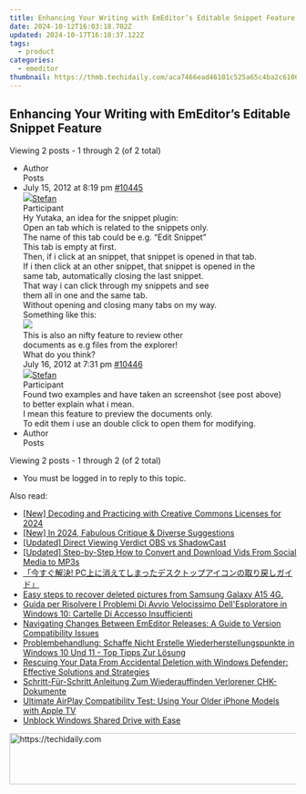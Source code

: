 ```yaml
---
title: Enhancing Your Writing with EmEditor’s Editable Snippet Feature
date: 2024-10-12T16:03:18.702Z
updated: 2024-10-17T16:18:37.122Z
tags:
  - product
categories:
  - emeditor
thumbnail: https://thmb.techidaily.com/aca7466ead46101c525a65c4ba2c61065f452c93cdf56e9e8e63cd78fa3eee10.jpg
---
```


## Enhancing Your Writing with EmEditor’s Editable Snippet Feature

Viewing 2 posts - 1 through 2 (of 2 total)

* Author  
Posts
* July 15, 2012 at 8:19 pm [#10445](https://tools.techidaily.com/emeditor/products/)  
[![](https://secure.gravatar.com/avatar/f29c043a3cc5c5dac8db4e62939893e9?s=80&d=identicon&r=g)Stefan](https://www.emeditor.com/forums/users/Stefan/ "View Stefan's profile")  
Participant  
Hy Yutaka, an idea for the snippet plugin:  
 Open an tab which is related to the snippets only.  
 The name of this tab could be e.g. “Edit Snippet”  
 This tab is empty at first.  
 Then, if i click at an snippet, that snippet is opened in that tab.  
 If i then click at an other snippet, that snippet is opened in the  
 same tab, automatically closing the last snippet.  
 That way i can click through my snippets and see  
 them all in one and the same tab.  
 Without opening and closing many tabs on my way.  
 Something like this:  
![](http://forentmp.lima-city.de/EmEditor_StaticTab.gif)  
 This is also an nifty feature to review other  
 documents as e.g files from the explorer!  
 What do you think?  
July 16, 2012 at 7:31 pm [#10446](https://tools.techidaily.com/emeditor/products/)  
[![](https://secure.gravatar.com/avatar/f29c043a3cc5c5dac8db4e62939893e9?s=80&d=identicon&r=g)Stefan](https://www.emeditor.com/forums/users/Stefan/ "View Stefan's profile")  
Participant  
 Found two examples and have taken an screenshot (see post above)  
 to better explain what i mean.  
 I mean this feature to preview the documents only.  
 To edit them i use an double click to open them for modifying.
* Author  
Posts

Viewing 2 posts - 1 through 2 (of 2 total)

* You must be logged in to reply to this topic.

<ins class="adsbygoogle"
     style="display:block"
     data-ad-format="autorelaxed"
     data-ad-client="ca-pub-7571918770474297"
     data-ad-slot="1223367746"></ins>

<ins class="adsbygoogle"
     style="display:block"
     data-ad-client="ca-pub-7571918770474297"
     data-ad-slot="8358498916"
     data-ad-format="auto"
     data-full-width-responsive="true"></ins>

<span class="atpl-alsoreadstyle">Also read:</span>
<div><ul>
<li><a href="https://facebook-video-share.techidaily.com/new-decoding-and-practicing-with-creative-commons-licenses-for-2024/"><u>[New] Decoding and Practicing with Creative Commons Licenses for 2024</u></a></li>
<li><a href="https://vp-tips.techidaily.com/new-in-2024-fabulous-critique-and-diverse-suggestions/"><u>[New] In 2024, Fabulous Critique & Diverse Suggestions</u></a></li>
<li><a href="https://remote-screen-capture.techidaily.com/updated-direct-viewing-verdict-obs-vs-shadowcast/"><u>[Updated] Direct Viewing Verdict OBS vs ShadowCast</u></a></li>
<li><a href="https://extra-approaches.techidaily.com/updated-step-by-step-how-to-convert-and-download-vids-from-social-media-to-mp3s/"><u>[Updated] Step-by-Step How to Convert and Download Vids From Social Media to MP3s</u></a></li>
<li><a href="https://win-studio.techidaily.com/1728468918409-pc/"><u>「今すぐ解決! PC上に消えてしまったデスクトップアイコンの取り戻しガイド」</u></a></li>
<li><a href="https://phone-solutions.techidaily.com/easy-steps-to-recover-deleted-pictures-from-samsung-galaxy-a15-4g-by-fonelab-android-recover-pictures/"><u>Easy steps to recover deleted pictures from Samsung Galaxy A15 4G.</u></a></li>
<li><a href="https://win-studio.techidaily.com/guida-per-risolvere-i-problemi-di-avvio-velocissimo-dellesploratore-in-windows-10-cartelle-di-accesso-insufficienti/"><u>Guida per Risolvere I Problemi Di Avvio Velocissimo Dell'Esploratore in Windows 10: Cartelle Di Accesso Insufficienti</u></a></li>
<li><a href="https://win-studio.techidaily.com/navigating-changes-between-emeditor-releases-a-guide-to-version-compatibility-issues/"><u>Navigating Changes Between EmEditor Releases: A Guide to Version Compatibility Issues</u></a></li>
<li><a href="https://win-studio.techidaily.com/problembehandlung-schaffe-nicht-erstelle-wiederherstellungspunkte-in-windows-10-und-11-top-tipps-zur-losung/"><u>Problembehandlung: Schaffe Nicht Erstelle Wiederherstellungspunkte in Windows 10 Und 11 - Top Tipps Zur Lösung</u></a></li>
<li><a href="https://win-studio.techidaily.com/rescuing-your-data-from-accidental-deletion-with-windows-defender-effective-solutions-and-strategies/"><u>Rescuing Your Data From Accidental Deletion with Windows Defender: Effective Solutions and Strategies</u></a></li>
<li><a href="https://win-studio.techidaily.com/schritt-fur-schritt-anleitung-zum-wiederauffinden-verlorener-chk-dokumente/"><u>Schritt-Für-Schritt Anleitung Zum Wiederauffinden Verlorener CHK-Dokumente</u></a></li>
<li><a href="https://media-tips.techidaily.com/ultimate-airplay-compatibility-test-using-your-older-iphone-models-with-apple-tv/"><u>Ultimate AirPlay Compatibility Test: Using Your Older iPhone Models with Apple TV</u></a></li>
<li><a href="https://win11.techidaily.com/unblock-windows-shared-drive-with-ease/"><u>Unblock Windows Shared Drive with Ease</u></a></li>
</ul></div>

<!-- affiliate ads begin -->
<a href="https://aligracehair.sjv.io/c/5597632/2115921/19272" target="_top" id="2115921">
  <img src="//a.impactradius-go.com/display-ad/19272-2115921" border="0" alt="https://techidaily.com" width="728" height="90"/>
</a>
<img height="0" width="0" src="https://aligracehair.sjv.io/i/5597632/2115921/19272" style="position:absolute;visibility:hidden;" border="0" />
<!-- affiliate ads end -->

